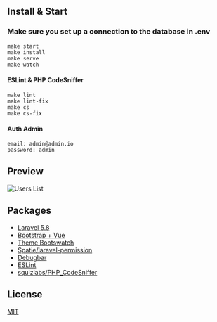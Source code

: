 ## Install & Start

### Make sure you set up a connection to the database in .env

```
make start
make install
make serve
make watch
```

#### ESLint & PHP CodeSniffer

```
make lint
make lint-fix
make cs
make cs-fix
```

#### Auth Admin

```
email: admin@admin.io
password: admin
```

## Preview

![Users List](https://raw.githubusercontent.com/leep0o/laravel-vuex/master/public/img/users-list.png)

## Packages

- [Laravel 5.8](https://laravel.com/docs/5.8)
- [Bootstrap + Vue](https://bootstrap-vue.js.org)
- [Theme Bootswatch](https://bootswatch.com)
- [Spatie/laravel-permission](https://github.com/spatie/laravel-permission)
- [Debugbar](https://github.com/barryvdh/laravel-debugbar)
- [ESLint](https://github.com/eslint/eslint)
- [squizlabs/PHP_CodeSniffer](https://github.com/squizlabs/PHP_CodeSniffer)

## License

[MIT](https://opensource.org/licenses/MIT)
